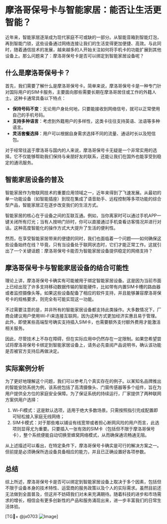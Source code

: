 # 摩洛哥保号卡与智能家居：能否让生活更智能？

近年来，智能家居逐渐成为现代家庭不可或缺的一部分。从智能音箱到智能灯泡，再到智能门锁，这些设备通过网络连接让我们的生活变得更加便捷、高效。与此同时，随着通信技术的发展，越来越多的人开始关注如何将手机卡的功能扩展到其他设备上。那么问题来了：摩洛哥保号卡是否可以绑定到智能家居设备呢？

## 什么是摩洛哥保号卡？

首先，我们需要了解什么是摩洛哥保号卡。简单来说，摩洛哥保号卡是一种专门针对国际用户的SIM卡服务，主要面向那些需要长期在摩洛哥居住或工作的外籍人士。这种卡通常具备以下特点：

- **保持号码不变**：无论用户身处何地，只要能接收到网络信号，就可以正常使用自己的手机号码。
- **支持多种语言**：考虑到外籍用户的多样性，这类卡往往支持英语、法语等多种语言。
- **灵活套餐选择**：用户可以根据自身需求选择不同的流量、通话时长以及短信包。

对于经常往返于摩洛哥与国内的人来说，摩洛哥保号卡无疑是一个非常实用的选择。它不仅能够帮助我们保持与亲朋好友的联系，还能让我们在国外也能享受到稳定的通讯服务。

## 智能家居设备的普及

智能家居作为物联网技术的重要应用领域之一，近年来得到了飞速发展。从最初的单一功能设备（如智能插座）到现在集成了语音助手、远程控制等多项功能的综合型产品，智能家居正在逐步改变我们的生活方式。

智能家居的核心在于设备之间的互联互通。例如，当你离家时可以通过手机APP一键关闭所有灯光；当有人按响门铃时，你可以直接通过手机查看访客情况并进行对话。这种高度智能化的操作方式大大提升了生活的便利性。

然而，在享受智能家居带来的便捷的同时，我们也面临着一个问题——如何确保这些设备始终在线？毕竟，只有当设备处于联网状态时，它们才能正常工作。这就引出了一个关键话题：摩洛哥保号卡能否为智能家居设备提供稳定的网络支持？

## 摩洛哥保号卡与智能家居设备的结合可能性

理论上讲，摩洛哥保号卡确实有可能被用于绑定智能家居设备。这是因为当前市面上已经出现了许多支持移动数据传输的智能硬件，比如带有内置SIM卡槽的路由器或者监控摄像头等。如果这些设备配备了相应的软件支持，并且能够兼容摩洛哥保号卡的规格要求，则完全有可能实现这一功能。

不过需要注意的是，并非所有的智能家居设备都支持此类操作。大多数情况下，厂商会建议用户使用Wi-Fi来连接互联网，因为这种方式更加经济实惠且易于管理。此外，即使某些高端型号确实支持插入SIM卡，也需要额外支付额外费用才能激活相关服务。

因此，尽管技术上不存在障碍，但在实际应用中仍然存在一定限制。如果您希望尝试将摩洛哥保号卡绑定到智能家居设备上，请务必先查阅产品说明书，确认该功能是否被官方支持后再做决定。

## 实际案例分析

为了更好地理解这个问题，我们可以参考几个真实存在的例子。以某知名品牌推出的智能安防系统为例，该系统包括了高清摄像头、门窗传感器等多个组件，旨在为用户提供全方位的家庭安全保障。为了保证系统的持续运行，厂家提供了两种联网方案供用户选择：

1. Wi-Fi模式：这是默认选项，适用于绝大多数场景。只需按照指引完成配置即可轻松接入家庭无线网络；
2. SIM卡模式：对于那些难以铺设有线宽带或者担心断网风险的用户而言，此选项则显得尤为重要。只要插入一张有效的SIM卡（包括但不限于摩洛哥保号卡），整个系统便能自动切换至蜂窝网络模式，从而确保通讯畅通无阻。

从上述描述可以看出，在特定条件下，摩洛哥保号卡确实是可行的解决方案之一。但前提是必须确保所选设备具备相应的能力，并且已正确设置好各项参数。

## 总结

综上所述，摩洛哥保号卡是否可以绑定到智能家居设备上取决于多个因素，包括但不限于设备本身的技术特性、运营商的服务政策以及个人的实际需求。虽然目前还无法做到全面普及，但这并不妨碍我们对未来充满期待。随着科技的进步和市场需求的增长，相信会有更多创新性的产品和服务涌现出来，进一步丰富我们的日常生活体验。

[TG💪+ @jx0703 ![Image](https://github.com/user-attachments/assets/dbca1d08-cadb-493c-b0ec-ad6f7a83f270)]